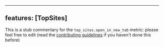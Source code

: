 
---
features: [TopSites]
---

This is a stub commentary for the `top_sites.open_in_new_tab` metric: please feel free to edit (read the
[contributing guidelines](https://github.com/mozilla/glean-annotations/blob/main/CONTRIBUTING.md)
if you haven't done this before)

